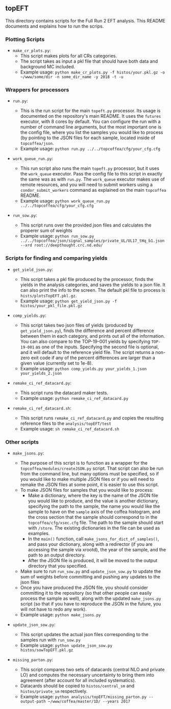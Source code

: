 ## topEFT
This directory contains scripts for the Full Run 2 EFT analysis. This README documents and explains how to run the scrips.

### Plotting Scripts

* `make_cr_plots.py`:
    - This script makes plots for all CRs categories. 
    - The script takes as input a pkl file that should have both data and background MC included.
    - Example usage: `python make_cr_plots.py -f histos/your.pkl.gz -o ~/www/some/dir -n some_dir_name -y 2018 -t -u`


### Wrappers for processors

* `run.py`:
    - This is the run script for the main `topeft.py` processor. Its usage is documented on the repository's main README. It uses the `futures` executor, with 8 cores by default. You can configure the run with a number of command line arguments, but the most important one is the config file, where you list the samples you would like to process (by pointing to the JSON files for each sample, located inside of `topcoffea/json`. 
    - Example usage: `python run.py ../../topcoffea/cfg/your_cfg.cfg`  

* `work_queue_run.py`:
    - This run script also runs the main `topeft.py` processor, but it uses the `work_queue` executor. Pass the config file to this script in exactly the same was as with `run.py`. The `work_queue` executor makes use of remote resources, and you will need to submit workers using a `condor_submit_workers` command as explained on the main `topcoffea` README.
    - Example usage: `python work_queue_run.py ../../topcoffea/cfg/your_cfg.cfg`

* `run_sow.py`:
    - This script runs over the provided json files and calculates the properer sum of weights
    - Example usage: `python run_sow.py ../../topcoffea/json/signal_samples/private_UL/UL17_tHq_b1.json --xrd root://deepthought.crc.nd.edu/`

### Scripts for finding and comparing yields

* `get_yield_json.py`:
    - This script takes a pkl file produced by the processor, finds the yields in the analysis categories, and saves the yields to a json file. It can also print the info to the screen. The default pkl file to process is `hists/plotsTopEFT.pkl.gz`.
    - Example usage: `python get_yield_json.py -f histos/your_pkl_file.pkl.gz`

* `comp_yields.py`:
    - This script takes two json files of yields (produced by `get_yield_json.py`), finds the difference and percent difference between them in each category, and prints out all of the information. You can also compare to the TOP-19-001 yields by specifying `TOP-19-001` as one of the inputs. Specifying the second file is optional, and it will default to the reference yield file. The script returns a non-zero exit code if any of the percent differences are larger than a given value (currently set to 1e-8). 
    - Example usage: `python comp_yields.py your_yields_1.json your_yields_2.json`

* `remake_ci_ref_datacard.py`:
    - This script runs the datacard maker tests.
    - Example usage: `python remake_ci_ref_datacard.py`
* `remake_ci_ref_datacard.sh`:
    - This script runs `remake_ci_ref_datacard.py` and copies the resulting reference files to the `analysis/topEFT/test`
    - Example usage: `sh remake_ci_ref_datacard.sh`

### Other scripts

* `make_jsons.py`:
    - The purpose of this script is to function as a wrapper for the `topcoffea/modules/createJSON.py` script. That script can also be run from the command line, but many options must be specified, so if you would like to make multiple JSON files or if you will need to remake the JSON files at some point, it is easier to use this script.
    - To make JSON files for samples that you would like to process:
        * Make a dictionary, where the key is the name of the JSON file you would like to produce, and the value is another dictionary, specifying the path to the sample, the name you would like the sample to have on the `sample` axis of the coffea histogram, and the cross section that the sample should correspond to in the `topcoffea/cfg/xsec.cfg` file. The path to the sample should start with `/store`. The existing dictionaries in the file can be used as examples.
        * In the `main()` function, call `make_jsons_for_dict_of_samples()`, and pass your dictionary, along with a redirector (if you are accessing the sample via xrootd), the year of the sample, and the path to an output directory.
        * After the JSON file is produced, it will be moved to the output directory that you specified.
    - Make sure to run `run_sow.py` and `update_json_sow.py` to update the sum of weights before committing and pushing any updates to the json files
    - Once you have produced the JSON file, you should consider committing it to the repository (so that other people can easily process the sample as well), along with the updated `make_jsons.py` script (so that if you have to reproduce the JSON in the future, you will not have to redo any work).
    - Example usage: `python make_jsons.py`

* `update_json_sow.py`:
    - This script updates the actual json files corresponding to the samples run with `run_sow.py`
    - Example usage: `python update_json_sow.py histos/sowTopEFT.pkl.gz`

* `missing_parton.py`:
    - This script compares two sets of datacards (central NLO and private LO) and computes the necessary uncertainty to bring them into agreement (after account for all included systematics).
    - Datacards should be copied to `histos/central_sm` and `histos/private_sm` respectively.
    - Example usage: `python analysis/topEFT/missing_parton.py --output-path ~/www/coffea/master/1D/ --years 2017`
